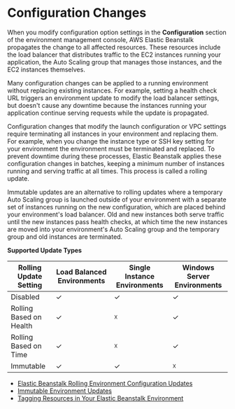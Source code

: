 # Configuration Changes<a name="environments-updating"></a>

When you modify configuration option settings in the **Configuration** section of the environment management console, AWS Elastic Beanstalk propagates the change to all affected resources\. These resources include the load balancer that distributes traffic to the EC2 instances running your application, the Auto Scaling group that manages those instances, and the EC2 instances themselves\.

Many configuration changes can be applied to a running environment without replacing existing instances\. For example, setting a health check URL triggers an environment update to modify the load balancer settings, but doesn't cause any downtime because the instances running your application continue serving requests while the update is propagated\.

Configuration changes that modify the launch configuration or VPC settings require terminating all instances in your environment and replacing them\. For example, when you change the instance type or SSH key setting for your environment the environment must be terminated and replaced\. To prevent downtime during these processes, Elastic Beanstalk applies these configuration changes in batches, keeping a minimum number of instances running and serving traffic at all times\. This process is called a rolling update\.

Immutable updates are an alternative to rolling updates where a temporary Auto Scaling group is launched outside of your environment with a separate set of instances running on the new configuration, which are placed behind your environment's load balancer\. Old and new instances both serve traffic until the new instances pass health checks, at which time the new instances are moved into your environment's Auto Scaling group and the temporary group and old instances are terminated\.


**Supported Update Types**  

| Rolling Update Setting | Load Balanced Environments | Single Instance Environments | Windows Server Environments | 
| --- | --- | --- | --- | 
|  Disabled  |  ✓  |  ✓  |  ✓  | 
|  Rolling Based on Health  |  ✓  |  ☓  |  ✓  | 
|  Rolling Based on Time  |  ✓  |  ☓  |  ✓  | 
|  Immutable  |  ✓  |  ✓  |  ☓  | 


+ [Elastic Beanstalk Rolling Environment Configuration Updates](using-features.rollingupdates.md)
+ [Immutable Environment Updates](environmentmgmt-updates-immutable.md)
+ [Tagging Resources in Your Elastic Beanstalk Environment](using-features.tagging.md)